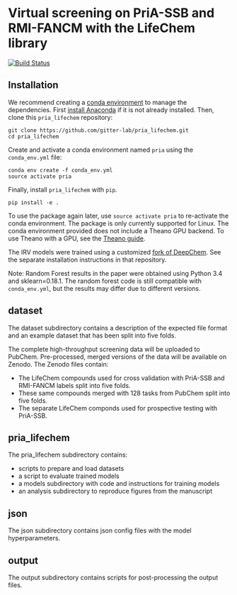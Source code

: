 # Virtual screening on PriA-SSB and RMI-FANCM with the LifeChem library

[![Build Status](https://travis-ci.org/gitter-lab/pria_lifechem.svg?branch=master)](https://travis-ci.org/gitter-lab/pria_lifechem)

## Installation

We recommend creating a [conda environment](https://conda.io/docs/user-guide/tasks/manage-environments.html) to manage the dependencies.
First [install Anaconda](https://www.anaconda.com/download/) if it is not already installed.
Then, clone this `pria_lifechem` repository:
```
git clone https://github.com/gitter-lab/pria_lifechem.git
cd pria_lifechem
```

Create and activate a conda environment named `pria` using the `conda_env.yml` file:
```
conda env create -f conda_env.yml
source activate pria
```

Finally, install `pria_lifechem` with `pip`.
```
pip install -e .
```

To use the package again later, use `source activate pria` to re-activate the conda environment.
The package is only currently supported for Linux.
The conda environment provided does not include a Theano GPU backend.
To use Theano with a GPU, see the [Theano guide](http://deeplearning.net/software/theano_versions/0.8.X/tutorial/using_gpu.html).

The IRV models were trained using a customized [fork of DeepChem](https://github.com/Malnammi/deepchem).
See the separate installation instructions in that repository.

Note: Random Forest results in the paper were obtained using Python 3.4 and sklearn=0.18.1.
The random forest code is still compatible with `conda_env.yml`, but the results may differ due to different versions.

## dataset

The dataset subdirectory contains a description of the expected file format and an example dataset that has been split into five folds.

The complete high-throughput screening data will be uploaded to PubChem.
Pre-processed, merged versions of the data will be available on Zenodo.
The Zenodo files contain:
- The LifeChem compounds used for cross validation with PriA-SSB and RMI-FANCM labels split into five folds.
- These same compounds merged with 128 tasks from PubChem split into five folds.
- The separate LifeChem componds used for prospective testing with PriA-SSB.

## pria_lifechem

The pria_lifechem subdirectory contains:

- scripts to prepare and load datasets
- a script to evaluate trained models
- a models subdirectory with code and instructions for training models
- an analysis subdirectory to reproduce figures from the manuscript

## json

The json subdirectory contains json config files with the model hyperparameters.

## output

The output subdirectory contains scripts for post-processing the output files.
